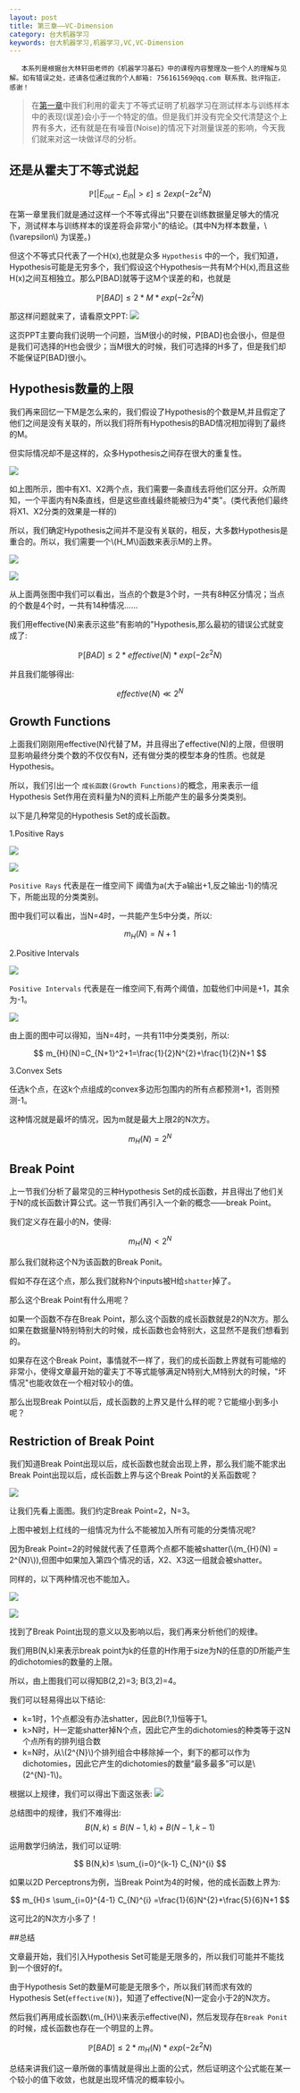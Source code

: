 ```yaml
---
layout: post
title: 第三章——VC-Dimension
category: 台大机器学习
keywords: 台大机器学习,机器学习,VC,VC-Dimension
---
```


```
   本系列是根据台大林轩田老师的《机器学习基石》中的课程内容整理及一些个人的理解与见解。如有错误之处，还请各位通过我的个人邮箱: 756161569@qq.com 联系我、批评指正，感谢！
```

> 在[第一章](http://lovecui.me//2017/07/29/Taiwan-Why-machine-can-learning.html)中我们利用的霍夫丁不等式证明了机器学习在测试样本与训练样本中的表现(误差)会小于一个特定的值。但是我们并没有完全交代清楚这个上界有多大，还有就是在有噪音(Noise)的情况下对测量误差的影响，今天我们就来对这一块做详尽的分析。


## 还是从霍夫丁不等式说起

$$
 \mathbb{P}[|E_{out}-E_{in}|>\varepsilon] \leq 2exp(−2\varepsilon^{2}N)
$$

在第一章里我们就是通过这样一个不等式得出"只要在训练数据量足够大的情况下，测试样本与训练样本的误差将会非常小"的结论。(其中N为样本数量，\\(\varepsilon\\) 为误差。)

但这个不等式只代表了一个H(x),也就是众多 `Hypothesis` 中的一个，我们知道，Hypothesis可能是无穷多个，我们假设这个Hypothesis一共有M个H(x),而且这些H(x)之间互相独立。那么P[BAD]就等于这M个误差的和，也就是

$$
 \mathbb{P}[BAD] \leq 2*M*exp(−2\varepsilon^{2}N)
$$

那这样问题就来了，请看原文PPT:
![](https://raw.githubusercontent.com/keepCodingDream/blog.io/master/assets/img/taiwan/3.1.png)

这页PPT主要向我们说明一个问题，当M很小的时候，P[BAD]也会很小，但是但是我们可选择的H也会很少；当M很大的时候，我们可选择的H多了，但是我们却不能保证P[BAD]很小。

## Hypothesis数量的上限

我们再来回忆一下M是怎么来的，我们假设了Hypothesis的个数是M,并且假定了他们之间是没有关联的，所以我们将所有Hypothesis的BAD情况相加得到了最终的M。

但实际情况却不是这样的，众多Hypothesis之间存在很大的重复性。

![](https://raw.githubusercontent.com/keepCodingDream/blog.io/master/assets/img/taiwan/3.2.png)

如上图所示，图中有X1、X2两个点，我们需要一条直线去将他们区分开。众所周知，一个平面内有N条直线，但是这些直线最终能被归为4"类"。(类代表他们最终将X1、X2分类的效果是一样的)

所以，我们确定Hypothesis之间并不是没有关联的，相反，大多数Hypothesis是重合的。所以，我们需要一个\\(H_M\\)函数来表示M的上界。

![](https://raw.githubusercontent.com/keepCodingDream/blog.io/master/assets/img/taiwan/3.3.png)

![](https://raw.githubusercontent.com/keepCodingDream/blog.io/master/assets/img/taiwan/3.4.png)

从上面两张图中我们可以看出，当点的个数是3个时，一共有8种区分情况；当点的个数是4个时，一共有14种情况……

我们用effective(N)来表示这些"有影响的"Hypothesis,那么最初的错误公式就变成了:

$$
 \mathbb{P}[BAD] \leq 2*effective(N)*exp(−2\varepsilon^{2}N)
$$

并且我们能够得出:

$$
  effective(N) ≪ 2^{N}
$$

## Growth Functions 

上面我们刚刚用effective(N)代替了M，并且得出了effective(N)的上限，但很明显影响最终分类个数的不仅仅有N，还有做分类的模型本身的性质。也就是Hypothesis。

所以，我们引出一个 `成长函数(Growth Functions)`的概念，用来表示一组Hypothesis Set作用在资料量为N的资料上所能产生的最多分类类别。

以下是几种常见的Hypothesis Set的成长函数。

1.Positive Rays

![](https://raw.githubusercontent.com/keepCodingDream/blog.io/master/assets/img/taiwan/3.5.png)

![](https://raw.githubusercontent.com/keepCodingDream/blog.io/master/assets/img/taiwan/3.6.png)

`Positive Rays` 代表是在一维空间下
阈值为a(大于a输出+1,反之输出-1)的情况下，所能出现的分类类别。

图中我们可以看出，当N=4时，一共能产生5中分类，所以:

$$
   m_{H}(N)=N+1
$$


2.Positive Intervals

![](https://raw.githubusercontent.com/keepCodingDream/blog.io/master/assets/img/taiwan/3.7.png)

`Positive Intervals` 代表是在一维空间下,有两个阈值，加载他们中间是+1，其余为-1。

![](https://raw.githubusercontent.com/keepCodingDream/blog.io/master/assets/img/taiwan/3.8.png)

由上面的图中可以得知，当N=4时，一共有11中分类类别，所以:

$$
	m_{H}(N)=C_{N+1}^2+1=\frac{1}{2}N^{2}+\frac{1}{2}N+1
$$

3.Convex Sets

任选k个点，在这k个点组成的convex多边形包围内的所有点都预测+1，否则预测-1。

这种情况就是最坏的情况，因为m就是最大上限2的N次方。

$$
  m_{H}(N)=2^{N}
$$


## Break Point

上一节我们分析了最常见的三种Hypothesis Set的成长函数，并且得出了他们关于N的成长函数计算公式。这一节我们再引入一个新的概念——break Point。

我们定义存在最小的N，使得:

$$
   m_{H}(N)< 2^{N}
$$

那么我们就称这个N为该函数的Break Ponit。

假如不存在这个点，那么我们就称N个inputs被H给`shatter`掉了。

那么这个Break Point有什么用呢？

如果一个函数不存在Break Point，那么这个函数的成长函数就是2的N次方。那么如果在数据量N特别特别大的时候，成长函数也会特别大，这显然不是我们想看到的。

如果存在这个Break Point，事情就不一样了，我们的成长函数上界就有可能缩的非常小，使得文章最开始的霍夫丁不等式能够满足N特别大,M特别大的时候，"坏情况"也能收敛在一个相对较小的值。

那么出现Break Point以后，成长函数的上界又是什么样的呢？它能缩小到多小呢？


## Restriction of Break Point

我们知道Break Point出现以后，成长函数也就会出现上界，那么我们能不能求出Break Point出现以后，成长函数上界与这个Break Point的关系函数呢？

![](https://raw.githubusercontent.com/keepCodingDream/blog.io/master/assets/img/taiwan/3.9.png)

让我们先看上面图。我们约定Break Point=2，N=3。

上图中被划上红线的一组情况为什么不能被加入所有可能的分类情况呢?

因为Break Point=2的时候就代表了任意两个点都不能被shatter(\\(m_{H}(N) = 2^{N}\\)),但图中如果加入第四个情况的话，X2、X3这一组就会被shatter。

同样的，以下两种情况也不能加入。

![](https://raw.githubusercontent.com/keepCodingDream/blog.io/master/assets/img/taiwan/3.10.png)

![](https://raw.githubusercontent.com/keepCodingDream/blog.io/master/assets/img/taiwan/3.11.png)

找到了Break Point出现的意义以及影响以后，我们再来分析他们的规律。

我们用B(N,k)来表示break point为k的任意的H作用于size为N的任意的D所能产生的dichotomies的数量的上限。

所以，由上图我们可以得知B(2,2)=3; B(3,2)=4。

我们可以轻易得出以下结论:

* k=1时，1个点都没有办法shatter，因此B(?,1)恒等于1。
* k>N时，H一定能shatter掉N个点，因此它产生的dichotomies的种类等于这N个点所有的排列组合数
* k=N时，从\\(2^{N}\\)个排列组合中移除掉一个，剩下的都可以作为dichotomies，因此它产生的dichotomies的数量“最多最多”可以是\\(2^{N}-1\\)。

根据以上规律，我们可以得出下面这张表:
![](https://raw.githubusercontent.com/keepCodingDream/blog.io/master/assets/img/taiwan/3.12.png)

总结图中的规律，我们不难得出:
$$
	B(N,k)≤B(N−1,k)+B(N−1,k−1)
$$

运用数学归纳法，我们可以证明:

$$
  B(N,k)≤ \sum_{i=0}^{k-1} C_{N}^{i} 
$$

如果以2D Perceptrons为例，当Break Point为4的时候，他的成长函数上界为:

$$
  m_{H}≤ \sum_{i=0}^{4-1} C_{N}^{i} =\frac{1}{6}N^{2}+\frac{5}{6}N+1
$$

这可比2的N次方小多了！

##总结

文章最开始，我们引入Hypothesis Set可能是无限多的，所以我们可能并不能找到一个很好的f。

由于Hypothesis Set的数量M可能是无限多个，所以我们转而求有效的Hypothesis Set(`effective(N)`)，知道了effective(N)一定会小于2的N次方。

然后我们再用成长函数\\(m_{H}\\)来表示effective(N)，然后发现存在`Break Ponit`的时候，成长函数也存在一个明显的上界。

$$
    \mathbb{P}[BAD] \leq 2*m_{H}(N)*exp(−2\varepsilon^{2}N)
$$

总结来讲我们这一章所做的事情就是得出上面的公式，然后证明这个公式能在某一个较小的值下收敛，也就是出现坏情况的概率较小。

